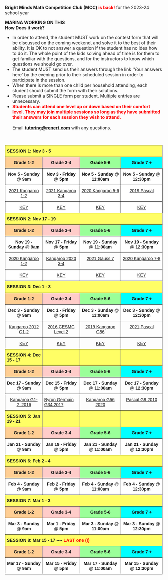 <b>Bright Minds Math Competition Club (MCC) <font color="red">is back!</font></b> for the 2023-24 school year 

<b>MARINA WORKING ON THIS</b> <br>
  <b>How Does it work?</b> <br>
 *	In order to attend, the student MUST work on the contest form that will be discussed on the coming weekend, and solve it to the best of their ability. It is OK to not answer a question if the student has no idea how to do it. The whole point of the kids solving ahead of time is for them to get familiar with the questions, and for the instructors to know which questions we should go over.
 *	The student MUST send us their answers through the link 'Your answers here' by the evening prior to their scheduled session in order to participate in the session.
 *	When there is more than one child per household attending, each student should submit the form with their solutions.
 *	Please submit a SINGLE form per student. Multiple entries are unnecessary.<br>
 * <b><font color="red">Students can attend one level up or down based on their comfort level. They may join multiple sessions so long as they have submitted their answers for each session they wish to attend.</font></b><br><br>
Email <b>tutoring@renert.com</b> with any questions.
<br>
<style type="text/css">
.tg  {border-collapse:collapse;border-spacing:0;}
.tg td{border-color:black;border-style:solid;border-width:1px;font-family:Arial, sans-serif;font-size:14px;
  overflow:hidden;padding:10px 5px;word-break:normal;}
.tg th{border-color:black;border-style:solid;border-width:1px;font-family:Arial, sans-serif;font-size:14px;
  font-weight:normal;overflow:hidden;padding:10px 5px;word-break:normal;}
.tg .tg-0iys{background-color:#FFF;border-color:inherit;color:#00E;text-align:center;text-decoration:underline;vertical-align:top}
.tg .tg-tpog{background-color:#9AFF99;border-color:inherit;color:#000000;font-weight:bold;text-align:center;vertical-align:top}
.tg .tg-fyfk{background-color:#FFF;border-color:inherit;font-weight:bold;text-align:center;vertical-align:top}
.tg .tg-l4ik{background-color:#FFF;border-color:#000000;color:#00E;text-align:center;text-decoration:underline;vertical-align:top}
.tg .tg-0jzc{background-color:#FFF;border-color:#000000;font-weight:bold;text-align:center;vertical-align:top}
.tg .tg-c3ow{border-color:inherit;text-align:center;vertical-align:top}
.tg .tg-alsg{background-color:#FFCE93;border-color:inherit;font-weight:bold;text-align:center;vertical-align:top}
.tg .tg-nbj5{background-color:#FFF;border-color:inherit;text-align:center;vertical-align:top}
.tg .tg-8o4g{background-color:#FFFE65;border-color:inherit;font-weight:bold;text-align:left;vertical-align:top}
.tg .tg-crqu{background-color:#FFCCC9;border-color:inherit;font-weight:bold;text-align:center;vertical-align:top}
.tg .tg-ygsm{background-color:#0FF;border-color:inherit;font-weight:bold;text-align:center;vertical-align:top}
.tg .tg-bohg{background-color:#FFF;border-color:#000000;color:#000000;font-weight:bold;text-align:center;vertical-align:top}
.tg .tg-w4w7{background-color:#FFF;border-color:#000000;text-align:center;vertical-align:top}
.tg .tg-jch0{background-color:#9AFF99;border-color:inherit;font-weight:bold;text-align:center;vertical-align:top}
.tg .tg-75eo{background-color:#fffe65;border-color:inherit;font-weight:bold;text-align:left;vertical-align:top}
.tg .tg-0pky{border-color:inherit;text-align:left;vertical-align:top}
</style>
<table class="tg">
<thead>
  <tr>
    <th class="tg-8o4g" colspan="4"><span style="font-weight:bold">SESSION 1:     </span>Nov 3 - 5</th>
  </tr>
</thead>
<tbody>
  <tr>
    <td class="tg-alsg">Grade 1-2</td>
    <td class="tg-crqu">Grade 3-4</td>
    <td class="tg-tpog">Grade 5-6</td>
    <td class="tg-ygsm">Grade 7 +</td>
  </tr>
  <tr>
    <td class="tg-0jzc"><span style="font-weight:bold">Nov 5 - Sunday @ 9am</span></td>
    <td class="tg-bohg">Nov 3 - Friday @ 5pm</td>
    <td class="tg-bohg">Nov 5 - Sunday @ 11:00am</td>
    <td class="tg-0jzc"><span style="font-weight:bold">Nov 5 - Sunday @ 12:30pm</span></td>
  </tr>
  <tr>
    <td class="tg-0iys"><a href="https://drive.google.com/file/d/1VjhsQ7Vza0UhduFKPgdE7Jy7wPyvFTmh/view?usp=share_link" target="_blank" rel="noopener noreferrer">2021 Kangaroo 1-2</a></td>
    <td class="tg-l4ik"><a href="https://drive.google.com/file/d/1XjqXLEniwogk84h4G9RGHJIYnqCzzdyt/view?usp=share_link" target="_blank" rel="noopener noreferrer">2021 Kangaroo 3-4</a></td>
    <td class="tg-l4ik"><a href="https://drive.google.com/file/d/1TtQYbhoH53X1-bfT8bemMml0B50LaEwI/view?usp=share_link" target="_blank" rel="noopener noreferrer">2020 Kangaroo 5-6</a></td>
    <td class="tg-l4ik"><a href="https://drive.google.com/file/d/1wjFVOktGGsoX1GW2NsV1hwywyn73py3B/view?usp=share_link" target="_blank" rel="noopener noreferrer">2019 Pascal</a></td>
  </tr>
  <tr>
    <td class="tg-w4w7"><a href="https://drive.google.com/file/d/1ZzxBrvTzmAJnv2grIajyg7cz-WxPXEBj/view?usp=share_link" target="_blank" rel="noopener noreferrer">KEY</a><br></td>
    <td class="tg-w4w7"><a href="https://drive.google.com/file/d/1koavRXwSWsBfJwpt_Cvwy-41Ro0VHBR-/view?usp=share_link" target="_blank" rel="noopener noreferrer">KEY</a><br></td>
    <td class="tg-w4w7"><a href="https://drive.google.com/file/d/1x-9shRoR0BklZrujcsRZr6cru4B40NES/view?usp=share_link" target="_blank" rel="noopener noreferrer">KEY</a><br></td>
    <td class="tg-w4w7"><a href="https://drive.google.com/file/d/1IN3WAXYCqn-mTAMB7fn1KwiLtKO1F5RZ/view?usp=share_link" target="_blank" rel="noopener noreferrer">KEY</a></td>
  </tr>
  <tr>
    <td class="tg-8o4g" colspan="4"><span style="font-weight:bold">SESSION 2:      </span>Nov 17 - 19</td>
  </tr>
  <tr>
    <td class="tg-alsg">Grade 1-2</td>
    <td class="tg-crqu">Grade 3-4</td>
    <td class="tg-jch0">Grade 5-6</td>
    <td class="tg-ygsm">Grade 7 +</td>
  </tr>
  <tr>
    <td class="tg-fyfk"><span style="font-weight:bold">Nov 19 - Sunday @ 9am</span></td>
    <td class="tg-fyfk"><span style="font-weight:bold">Nov 17 - Friday @ 5pm</span></td>
    <td class="tg-fyfk"><span style="font-weight:bold">Nov 19 - Sunday @ 11:00am</span></td>
    <td class="tg-fyfk"><span style="font-weight:bold">Nov 19 - Sunday @ 12:30pm</span></td>
  </tr>
  <tr>
    <td class="tg-c3ow"><a href="https://drive.google.com/file/d/17rmoWDnC949FEr7NMyfmmT9oR6KWm_hk/view?usp=share_link" target="_blank" rel="noopener noreferrer">2020 Kangaroo 1-2</a></td>
    <td class="tg-c3ow"><a href="https://drive.google.com/file/d/1rpZCaNz5oNNVoM2kzSXIyjSpcIDfmHsZ/view?usp=share_link" target="_blank" rel="noopener noreferrer">Kangaroo 2020 3-4</a></td>
    <td class="tg-c3ow"><a href="https://drive.google.com/file/d/1BdcSg9MceMevWSBR2DKD3WU88_w_dfnC/view?usp=share_link" target="_blank" rel="noopener noreferrer">2021 Gauss 7</a></td>
    <td class="tg-c3ow"><a href="https://drive.google.com/file/d/1aepyTcthX27_AOKtdTYZcNJZCvu_lBdh/view?usp=share_link" target="_blank" rel="noopener noreferrer">2020 Kangaroo 7-8</a></td>
  </tr>
  <tr>
    <td class="tg-nbj5"><a href="https://drive.google.com/file/d/1vZqeD83gQuR9sRF5Ex8Eq3XVKAWOu44Y/view" target="_blank" rel="noopener noreferrer">KEY</a></td>
    <td class="tg-nbj5"><a href="https://drive.google.com/file/d/1ibR_xIOm72Fh3PlCOQPpn9WLML97uer0/view?usp=share_link" target="_blank" rel="noopener noreferrer">KEY</a></td>
    <td class="tg-nbj5"><a href="https://drive.google.com/file/d/14T9x9ghziGIaWstjG2dfZ_jppYoTXQQ1/view?usp=share_link" target="_blank" rel="noopener noreferrer">KEY</a></td>
    <td class="tg-nbj5"><a href="https://drive.google.com/file/d/1IN3WAXYCqn-mTAMB7fn1KwiLtKO1F5RZ/view?usp=share_link" target="_blank" rel="noopener noreferrer">KEY</a></td>
  </tr>
  <tr>
    <td class="tg-75eo" colspan="4"><span style="font-weight:bold">SESSION 3:      </span>Dec 1 - 3</td>
  </tr>
  <tr>
    <td class="tg-alsg">Grade 1-2</td>
    <td class="tg-crqu">Grade 3-4</td>
    <td class="tg-jch0">Grade 5-6</td>
    <td class="tg-ygsm">Grade 7 +</td>
  </tr>
  <tr>
    <td class="tg-fyfk"><span style="font-weight:bold">Dec 3 - Sunday @ 9am</span></td>
    <td class="tg-fyfk"><span style="font-weight:bold">Dec 1 - Friday @ 5pm</span></td>
    <td class="tg-fyfk"><span style="font-weight:bold">Dec 3 - Sunday @ 11:00am</span></td>
    <td class="tg-fyfk"><span style="font-weight:bold">Dec 3 - Sunday @ 12:30pm</span></td>
  </tr>
  <tr>
    <td class="tg-c3ow"><a href="https://drive.google.com/file/d/1Zz2uLRux2N6vYDda0y46lNI_0lXtAeyG/view?usp=share_link" target="_blank" rel="noopener noreferrer">Kangaroo 2012 G1-2</a></td>
    <td class="tg-c3ow"><a href="https://drive.google.com/file/d/1GhiykCQsDFLU4EBMA1NOKjDSkXegNp3n/view?usp=share_link" target="_blank" rel="noopener noreferrer">2016 CESMC Level 2</a></td>
    <td class="tg-c3ow"><a href="https://drive.google.com/file/d/1nB7KQwH6g7JpT_KElky98g4IHxErbgFd/view?usp=share_link" target="_blank" rel="noopener noreferrer">2019 Kangaroo G56</a></td>
    <td class="tg-c3ow"><a href="https://drive.google.com/file/d/1kJ5E7XmTBO_CfX9yOYsQWkTQBKmkV390/view?usp=share_link" target="_blank" rel="noopener noreferrer">2021 Pascal</a></td>
  </tr>
  <tr>
    <td class="tg-c3ow"><a href="https://drive.google.com/file/d/1yiKBdfXG2leEKdW1jzjRLEBFjaz1bavE/view?usp=drive_link" target="_blank" rel="noopener noreferrer">KEY</a></td>
    <td class="tg-c3ow"><a href="https://docs.google.com/document/d/1Q_OliCBEbTxaW6r2hL4jHVYhJAmcX4PwM0QhghkMHFA/edit?usp=drive_link" target="_blank" rel="noopener noreferrer">KEY</a></td>
    <td class="tg-c3ow"><a href="https://drive.google.com/file/d/1he0gT7GACWp2F88TyWIRkh8CJavvnIp6/view?usp=drive_link" target="_blank" rel="noopener noreferrer">KEY</a></td>
    <td class="tg-c3ow"><a href="https://drive.google.com/file/d/1ejPcWjvkqeDwMA8tpId_gepsuf90_In4/view?usp=drive_link" target="_blank" rel="noopener noreferrer">KEY</a></td>
  </tr>
  <tr>
    <td class="tg-8o4g"><span style="font-weight:bold">SESSION 4:      </span>Dec 15 - 17</td>
    <td class="tg-8o4g"></td>
    <td class="tg-8o4g"></td>
    <td class="tg-8o4g"></td>
  </tr>
  <tr>
    <td class="tg-alsg">Grade 1-2</td>
    <td class="tg-crqu">Grade 3-4</td>
    <td class="tg-jch0">Grade 5-6</td>
    <td class="tg-ygsm">Grade 7 +</td>
  </tr>
  <tr>
    <td class="tg-fyfk"><span style="font-weight:bold">Dec 17 - Sunday @ 9am</span></td>
    <td class="tg-fyfk"><span style="font-weight:bold">Dec 15 - Friday @ 5pm</span></td>
    <td class="tg-fyfk"><span style="font-weight:bold">Dec 17 - Sunday @ 11:00am</span></td>
    <td class="tg-fyfk"><span style="font-weight:bold">Dec 17 - Sunday @ 12:30pm</span></td>
  </tr>
  <tr>
    <td class="tg-c3ow"><a href="https://www.zipgrade.com/s/HkAjn21/" target="_blank" rel="noopener noreferrer">Kangaroo G1-2&nbsp;&nbsp;2016</a></td>
    <td class="tg-0pky"><a href="https://www.zipgrade.com/s/Du1aBE0/" target="_blank" rel="noopener noreferrer">Byron Germain G34 2017</a></td>
    <td class="tg-c3ow"><a href="https://www.zipgrade.com/s/tM9TEQG/" target="_blank" rel="noopener noreferrer">Kangaroo G56 2020</a></td>
    <td class="tg-c3ow"><a href="https://www.zipgrade.com/s/MflI4OW/" target="_blank" rel="noopener noreferrer">Pascal G9 2010</a></td>
  </tr>
  <tr>
    <td class="tg-8o4g"><span style="font-weight:bold">SESSION 5:     </span>Jan 19 - 21</td>
    <td class="tg-8o4g"></td>
    <td class="tg-8o4g"></td>
    <td class="tg-8o4g"></td>
  </tr>
  <tr>
    <td class="tg-alsg">Grade 1-2</td>
    <td class="tg-crqu">Grade 3-4</td>
    <td class="tg-jch0">Grade 5-6</td>
    <td class="tg-ygsm">Grade 7 +</td>
  </tr>
  <tr>
    <td class="tg-fyfk"><span style="font-weight:bold">Jan 21 - Sunday @ 9am</span></td>
    <td class="tg-fyfk"><span style="font-weight:bold">Jan 19 - Friday @ 5pm</span></td>
    <td class="tg-fyfk"><span style="font-weight:bold">Jan 21 - Sunday @ 11:00am</span></td>
    <td class="tg-fyfk"><span style="font-weight:bold">Jan 21 - Sunday @ 12:30pm</span></td>
  </tr>
  <tr>
    <td class="tg-8o4g" colspan="4"><span style="font-weight:bold">SESSION 6:     Feb 2 - 4</span></td>
  </tr>
  <tr>
    <td class="tg-alsg">Grade 1-2</td>
    <td class="tg-crqu">Grade 3-4</td>
    <td class="tg-jch0">Grade 5-6</td>
    <td class="tg-ygsm">Grade 7 +</td>
  </tr>
  <tr>
    <td class="tg-fyfk"><span style="font-weight:bold">Feb 4 - Sunday @ 9am</span></td>
    <td class="tg-fyfk"><span style="font-weight:bold">Feb 2 - Friday @ 5pm</span></td>
    <td class="tg-fyfk"><span style="font-weight:bold">Feb 4 - Sunday @ 11:00am</span></td>
    <td class="tg-fyfk"><span style="font-weight:bold">Feb 4 - Sunday @ 12:30pm</span></td>
  </tr>
  <tr>
    <td class="tg-8o4g" colspan="4"><span style="font-weight:bold">SESSION 7:    Mar 1 - 3</span></td>
  </tr>
  <tr>
    <td class="tg-alsg">Grade 1-2</td>
    <td class="tg-crqu">Grade 3-4</td>
    <td class="tg-jch0">Grade 5-6</td>
    <td class="tg-ygsm">Grade 7 +</td>
  </tr>
  <tr>
    <td class="tg-fyfk"><span style="font-weight:bold">Mar 3 - Sunday @ 9am</span></td>
    <td class="tg-fyfk"><span style="font-weight:bold">Mar 1 - Friday @ 5pm</span></td>
    <td class="tg-fyfk"><span style="font-weight:bold">Mar 3 - Sunday @ 11:00am</span></td>
    <td class="tg-fyfk"><span style="font-weight:bold">Mar 3 - Sunday @ 12:30pm</span></td>
  </tr>
  <tr>
    <td class="tg-8o4g" colspan="4"><span style="font-weight:bold">SESSION 8:    Mar 15 - 17  ----   </span><span style="font-weight:bold;color:#FE0000;background-color:#FFFE65">LAST one (!)</span></td>
  </tr>
  <tr>
    <td class="tg-alsg">Grade 1-2</td>
    <td class="tg-crqu">Grade 3-4</td>
    <td class="tg-jch0">Grade 5-6</td>
    <td class="tg-ygsm">Grade 7 +</td>
  </tr>
  <tr>
    <td class="tg-fyfk"><span style="font-weight:bold">Mar 17 - Sunday @ 9am</span></td>
    <td class="tg-fyfk"><span style="font-weight:bold">Mar 15 - Friday @ 5pm</span></td>
    <td class="tg-fyfk"><span style="font-weight:bold">Mar 17 - Sunday @ 11:00am</span></td>
    <td class="tg-fyfk"><span style="font-weight:bold">Mar 15 - Sunday @ 12:30pm</span></td>
  </tr>
</tbody>
</table>
